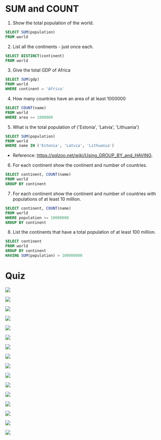# SUM and COUNT

1. Show the total population of the world.

```sql
SELECT SUM(population)
FROM world
```

2. List all the continents - just once each.

```sql
SELECT DISTINCT(continent)
FROM world
```

3. Give the total GDP of Africa

```sql
SELECT SUM(gdp)
FROM world
WHERE continent = 'Africa'
```

4. How many countries have an area of at least 1000000

```sql
SELECT COUNT(name)
FROM world
WHERE area >= 1000000
```


5. What is the total population of ('Estonia', 'Latvia', 'Lithuania')


```sql
SELECT SUM(population)
FROM world
WHERE name IN ('Estonia', 'Latvia', 'Lithuania')
```

- Reference: https://sqlzoo.net/wiki/Using_GROUP_BY_and_HAVING.

6. For each continent show the continent and number of countries.

```sql
SELECT continent, COUNT(name)
FROM world
GROUP BY continent
```

7. For each continent show the continent and number of countries with populations of at least 10 million.

```sql
SELECT continent, COUNT(name)
FROM world
WHERE population >= 10000000
GROUP BY continent
```

8. List the continents that have a total population of at least 100 million.

```sql
SELECT continent
FROM world
GROUP BY continent
HAVING SUM(population) > 100000000
```

# Quiz

![](https://i.imgur.com/vhq282X.png)

![](https://i.imgur.com/Nf3wF2g.png)

![](https://i.imgur.com/TL0IP9g.png)

![](https://i.imgur.com/VcxfGJd.png)

![](https://i.imgur.com/seqPh0n.png)

![](https://i.imgur.com/m4KAMhi.png)

![](https://i.imgur.com/9zzGCfh.png)

![](https://i.imgur.com/xPMnOgU.png)

![](https://i.imgur.com/1bSAFN9.png)

![](https://i.imgur.com/KwRe9VC.png)

![](https://i.imgur.com/vtRHCj0.png)

![](https://i.imgur.com/N20u33q.png)

![](https://i.imgur.com/7jqC9Ac.png)

![](https://i.imgur.com/SnT9NAQ.png)

![](https://i.imgur.com/Q1JR7Ki.png)

![](https://i.imgur.com/2AGMN4I.png)

